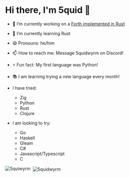# Hi there, I'm 5quid 👋
- 🔭 I’m currently working on a [Forth implemented in Rust](https://github.com/5quiwyrm/forest)
- 🌱 I’m currently learning Rust
- 😄 Pronouns: he/him
- 📫 How to reach me: Message 5quidwyrm on Discord!
- ⚡ Fun fact: My first language was Python!

- 📚 I am learning trying a new language every month!
- I have tried:
  - Zig
  - Python
  - Rust
  - Clojure
- I am looking to try:
  - Go
  - Haskell
  - Gleam
  - C#
  - Javascript/Typescript
  - C

<p><img align="left" src="https://github-readme-stats.vercel.app/api/top-langs?username=5quiwyrm&show_icons=true&locale=en&layout=compact" alt="5quiwyrm" /></p>
<p>&nbsp;<img align="center" src="https://github-readme-stats.vercel.app/api?username=5quidwyrm&show_icons=true&locale=en" alt="5quidwyrm" /></p>

<!--
**5quiwyrm/5quiwyrm** is a ✨ _special_ ✨ repository because its `README.md` (this file) appears on your GitHub profile.

Here are some ideas to get you started:

- 👯 I’m looking to collaborate on ...
- 🤔 I’m looking for help with ...
- 💬 Ask me about ...
-->
